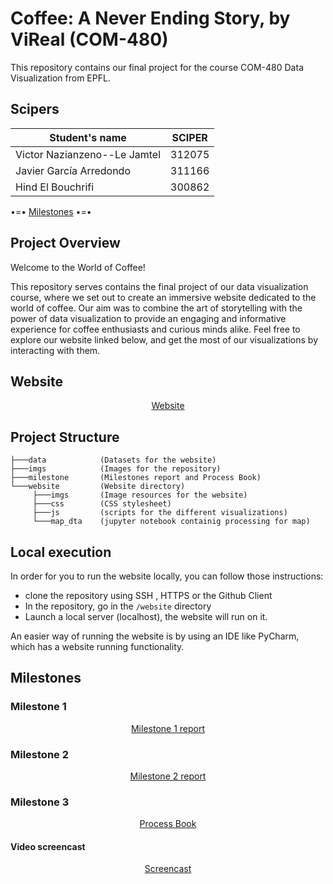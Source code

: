 # Coffee: A Never Ending Story, by ViReal (COM-480)

This repository contains our final project for the course 
COM-480 Data Visualization from EPFL.

## Scipers

| Student's name               | SCIPER |
|------------------------------|--------|
| Victor Nazianzeno--Le Jamtel | 312075 |
| Javier García Arredondo      | 311166 |
| Hind El Bouchrifi            | 300862 |

•=• [Milestones](#milestones) •=•


## Project Overview

Welcome to the World of Coffee! 

This repository serves contains the final project of our data visualization course, 
where we set out to create an immersive website dedicated to the world of coffee. 
Our aim was to combine the art of storytelling with the power of data visualization
to provide an engaging and informative experience for coffee enthusiasts and curious
minds alike. Feel free to explore our website linked below, and get the most of our 
visualizations by interacting with them.

## Website

<p align="center">
     <a href="https://com-480-data-visualization.github.io/project-2023-vireal/website/index.html">Website</a>
</p>

## Project Structure

``` 
├───data            (Datasets for the website)
├───imgs            (Images for the repository)
├───milestone       (Milestones report and Process Book)
└───website         (Website directory)       
     ├───imgs       (Image resources for the website)
     ├───css        (CSS stylesheet)
     ├───js         (scripts for the different visualizations)
     └───map_dta    (jupyter notebook containig processing for map)
```

## Local execution

In order for you to run the website locally, you can follow those instructions:
* clone the repository using SSH , HTTPS or the Github Client
* In the repository, go in the ``/website`` directory
* Launch a local server (localhost), the website will run on it.

An easier way of running the website is by using an IDE like PyCharm,
which has a website running functionality.

## Milestones

### Milestone 1
<p align="center">
     <a href="https://github.com/com-480-data-visualization/project-2023-vireal/blob/master/milestone/milestone1.md">Milestone 1 report</a>
</p>

### Milestone 2
<p align="center">
     <a href="https://github.com/com-480-data-visualization/project-2023-vireal/blob/master/milestone/milestone2.pdf">Milestone 2 report</a>
</p>


### Milestone 3

<p align="center">
     <a href="https://github.com/com-480-data-visualization/project-2023-vireal/blob/master/milestone/process_book.pdf">Process Book</a>
</p>

#### Video screencast

<p align="center">
     <a href="https://www.youtube.com/watch?v=6xnKxxfBAUc">Screencast</a>
</p>


